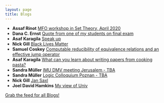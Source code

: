 ```yaml
---
layout: page
title: Blogs
---
```


* **Assaf Rinot** [MFO workshop in Set Theory, April 2020](http://blog.assafrinot.com/?p=4648)
* **Dana C. Ernst** [Quote from one of my students on final exam](http://dcernst.github.io/student-quote/)
* **Asaf Karagila** [Speak up](http://karagila.org/2020/speak-up/)
* **Nick Gill** [Black Lives Matter](https://nickpgill.github.io/black-lives-matter)
* **Samuel Coskey** [Computable reducibility of equivalence relations and an effective jump operator](http://scoskey.org/fsjump)
* **Asaf Karagila** [What can you learn about writing papers from cooking pasta?](http://karagila.org/2020/pasta/)
* **Sandra Müller** [IMU DMV meeting Jerusalem - TBA](https://muellersandra.github.io/upcomingtalk/talk/invconftalk/draft/2020/05/15/TalkIMUDMV.html)
* **Sandra Müller** [Logic Colloquium Poznan - TBA](https://muellersandra.github.io/upcomingtalk/talk/invconftalk/draft/2020/05/15/TalkLogicColloquiumPoznan.html)
* **Nick Gill** [Jan Saxl](https://nickpgill.github.io/jan-saxl)
* **Joel David Hamkins** [My view of Univ](http://jdh.hamkins.org/my-view-of-univ/)

[Grab the feed for all Blogs!](Blogs.xml)
